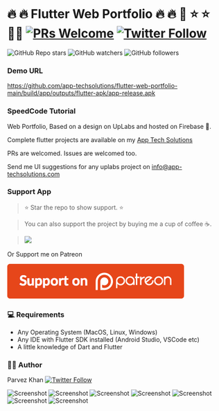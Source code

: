 # 🔥 🔥 Flutter Web Portfolio 🔥 🔥 💫 ⭐️ ⭐️ 👨‍💻 [![PRs Welcome](https://img.shields.io/badge/PRs-welcome-brightgreen.svg?style=flat-square)](http://makeapullrequest.com) [![Twitter Follow](https://img.shields.io/twitter/follow/iam_olayemii.svg?style=social)](https://twitter.com/iam_olayemii)

![GitHub Repo stars](https://img.shields.io/github/stars/app-techsolutions/flutter-web-portfolio?style=social) ![GitHub watchers](https://img.shields.io/github/watchers/app-techsolutions/flutter-web-portfolio?style=social) ![GitHub followers](https://img.shields.io/github/followers/app-techsolutions?style=social)

### Demo URL

https://github.com/app-techsolutions/flutter-web-portfolio-main/build/app/outputs/flutter-apk/app-release.apk

### SpeedCode Tutorial




Web Portfolio, Based on a design on UpLabs and hosted on Firebase 💓.

Complete flutter projects are available on my <a href="https://www.app-techsolutions.com">App Tech Solutions</a>

PRs are welcomed. Issues are welcomed too.

Send me UI suggestions for any uplabs project on <a href="mailto:info@app-techsolutions">info@app-techsolutions.com</a>

### Support App

> ⭐️ Star the repo to show support. ⭐️

> You can also support the project by buying me a cup of coffee ☕️.

> <a href="https://www.buymeacoffee.com/xPGLYEr"><img src="https://img.buymeacoffee.com/button-api/?text=Buy me a coffee&emoji=&slug=xPGLYEr&button_colour=BD5FFF&font_colour=ffffff&font_family=Cookie&outline_colour=000000&coffee_colour=FFDD00"></a>

Or Support me on Patreon

<a href="https://www.patreon.com/bePatron?u=48456662" data-patreon-widget-type="become-patron-button"><img src="https://raw.githubusercontent.com/codebard/patron-button-and-widgets-by-codebard/master/images/patreon-medium-button.png" alt="Become a Patreon!" /></a>

### 💻 Requirements

- Any Operating System (MacOS, Linux, Windows)
- Any IDE with Flutter SDK installed (Android Studio, VSCode etc)
- A little knowledge of Dart and Flutter

### 👨‍💻 Author

Parvez Khan [![Twitter Follow](https://img.shields.io/twitter/follow/AppTechSolutio1.svg?style=social)](https://twitter.com/AppTechSolutio1)


![Screenshot](https://github.com/app-techsolutions/flutter-web-portfolio-main/blob/master/screenshots/screenshot1.png)
![Screenshot](https://github.com/app-techsolutions/flutter-web-portfolio-main/blob/master/screenshots/screenshot2.png)
![Screenshot](https://github.com/app-techsolutions/flutter-web-portfolio-main/blob/master/screenshots/screenshot3.png)
![Screenshot](https://github.com/app-techsolutions/flutter-web-portfolio-main/blob/master/screenshots/screenshot4.png)
![Screenshot](https://github.com/app-techsolutions/flutter-web-portfolio-main/blob/master/screenshots/screenshot5.png)
![Screenshot](https://github.com/app-techsolutions/flutter-web-portfolio-main/blob/master/screenshots/screenshot6.png)
![Screenshot](https://github.com/app-techsolutions/flutter-web-portfolio-main/blob/master/screenshots/screenshot7.png)

